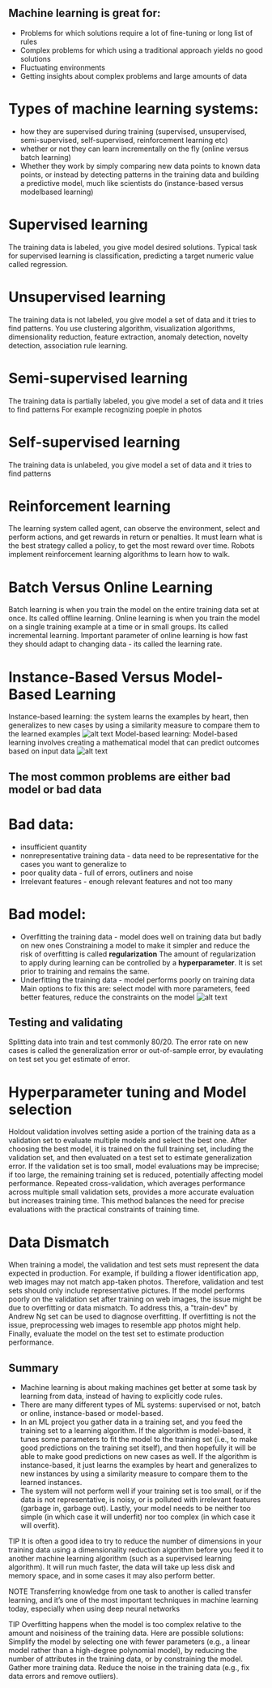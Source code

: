 ## Machine learning is great for:
- Problems for which solutions require a lot of fine-tuning or long list of rules
- Complex problems for which using a traditional approach yields no good solutions
- Fluctuating environments 
- Getting insights about complex problems and large amounts of data


# Types of machine learning systems:
- how they are supervised during training (supervised, unsupervised, semi-supervised, self-supervised, reinforcement learning etc)
- whether or not they can learn incrementally on the fly (online versus batch learning)
- Whether they work by simply comparing new data points to known data points, or instead by detecting patterns in the training data and building a predictive model, much like scientists do (instance-based versus modelbased learning)

# Supervised learning
The training data is labeled, you give model desired solutions. Typical task for supervised learning is classification, predicting a target numeric value called regression.

# Unsupervised learning
The training data is not labeled, you give model a set of data and it tries to find patterns. 
You use clustering algorithm, visualization algorithms, dimensionality reduction, feature extraction, anomaly detection, novelty
detection,  association rule learning. 

# Semi-supervised learning
The training data is partially labeled, you give model a set of data and it tries to find patterns
For example recognizing poeple in photos

# Self-supervised learning
The training data is unlabeled, you give model a set of data and it tries to find patterns

# Reinforcement learning
The learning system called agent, can observe the environment, select and perform actions, and get rewards in return or penalties. It must learn what is the best strategy called a policy, to get the most reward over time. 
Robots implement reinforcement learning algorithms to learn how to walk. 

# Batch Versus Online Learning
Batch learning is when you train the model on the entire training data set at once. Its called offline learning.
Online learning is when you train the model on a single training example at a time or in small groups. Its called incremental learning. 
Important parameter of online learning is how fast they should adapt to changing data - its called the learning rate. 

# Instance-Based Versus Model-Based Learning
Instance-based learning: the system learns the examples by heart, then generalizes to new cases by using a similarity measure to compare them to the learned examples
![alt text](image-2.png)
Model-based learning: Model-based learning involves creating a mathematical model that can predict outcomes based on input data
![alt text](image-1.png)


## The most common problems are either bad model or bad data
# Bad data:
- insufficient quantity
- nonrepresentative training data - data need to be representative for the cases you want to generalize to
- poor quality data - full of errors, outliners and noise
- Irrelevant features - enough relevant features and not too many
# Bad model:
- Overfitting the training data - model does well on training data but badly on new ones
Constraining a model to make it simpler and reduce the risk of overfitting is called **regularization**
The amount of regularization to apply during learning can be controlled by a **hyperparameter**. It is set prior to training and remains the same. 
- Underfitting the training data - model performs poorly on training data
Main options to fix this are: select model with more parameters, feed better features, reduce the constraints on the model
![alt text](image.png)


## Testing and validating
Splitting data into train and test commonly 80/20. 
The error rate on new cases is called the generalization error or out-of-sample error, by evaulating on test set you get estimate of error. 

# Hyperparameter tuning and Model selection
Holdout validation involves setting aside a portion of the training data as a validation set to evaluate multiple models and select the best one. 
After choosing the best model, it is trained on the full training set, including the validation set, and then evaluated on a test set to estimate generalization error. 
If the validation set is too small, model evaluations may be imprecise; if too large, the remaining training set is reduced, potentially affecting model performance. 
Repeated cross-validation, which averages performance across multiple small validation sets, provides a more accurate evaluation but increases training time. 
This method balances the need for precise evaluations with the practical constraints of training time.

# Data Dismatch
When training a model, the validation and test sets must represent the data expected in production. 
For example, if building a flower identification app, web images may not match app-taken photos. 
Therefore, validation and test sets should only include representative pictures. 
If the model performs poorly on the validation set after training on web images, the issue might be due to overfitting or data mismatch. 
To address this, a "train-dev" by Andrew Ng set can be used to diagnose overfitting. 
If overfitting is not the issue, preprocessing web images to resemble app photos might help. Finally, evaluate the model on the test set to estimate production performance.

## Summary
- Machine learning is about making machines get better at some task by
learning from data, instead of having to explicitly code rules.
- There are many different types of ML systems: supervised or not, batch
or online, instance-based or model-based.
- In an ML project you gather data in a training set, and you feed the
training set to a learning algorithm. If the algorithm is model-based, it
tunes some parameters to fit the model to the training set (i.e., to make
good predictions on the training set itself), and then hopefully it will be
able to make good predictions on new cases as well. If the algorithm is
instance-based, it just learns the examples by heart and generalizes to
new instances by using a similarity measure to compare them to the
learned instances.
- The system will not perform well if your training set is too small, or if
the data is not representative, is noisy, or is polluted with irrelevant
features (garbage in, garbage out). Lastly, your model needs to be
neither too simple (in which case it will underfit) nor too complex (in
which case it will overfit).




TIP
It is often a good idea to try to reduce the number of dimensions in your training data
using a dimensionality reduction algorithm before you feed it to another machine learning
algorithm (such as a supervised learning algorithm). It will run much faster, the data will
take up less disk and memory space, and in some cases it may also perform better.

NOTE
Transferring knowledge from one task to another is called transfer learning, and it’s one
of the most important techniques in machine learning today, especially when using deep
neural networks

TIP
Overfitting happens when the model is too complex relative to the amount and noisiness
of the training data. Here are possible solutions:
Simplify the model by selecting one with fewer parameters (e.g., a linear model
rather than a high-degree polynomial model), by reducing the number of attributes
in the training data, or by constraining the model.
Gather more training data.
Reduce the noise in the training data (e.g., fix data errors and remove outliers).